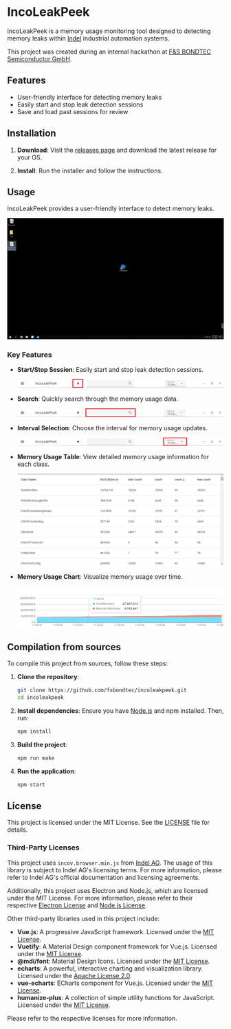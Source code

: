 # IncoLeakPeek

IncoLeakPeek is a memory usage monitoring tool designed to detecting memory leaks within [Indel](https://www.indel.ch) industrial automation systems.

This project was created during an internal hackathon at [F&S BONDTEC Semiconductor GmbH](https://www.fsbondtec.at/).

## Features

- User-friendly interface for detecting memory leaks
- Easily start and stop leak detection sessions
- Save and load past sessions for review

## Installation

1. **Download**:
    Visit the [releases page](https://github.com/fsbondtec/incoleakpeek/releases) and download the latest release for your OS.

2. **Install**:
    Run the installer and follow the instructions.

## Usage

IncoLeakPeek provides a user-friendly interface to detect memory leaks.

![Usage](doc/assets/usage.gif)

### Key Features

- **Start/Stop Session**: Easily start and stop leak detection sessions.

  ![StartStop](doc/assets/startstop.png)

- **Search**: Quickly search through the memory usage data.

  ![Search](doc/assets/search.png)

- **Interval Selection**: Choose the interval for memory usage updates.

  ![Interval](doc/assets/interval.png)

- **Memory Usage Table**: View detailed memory usage information for each class.

  ![Table](doc/assets/table.png)

- **Memory Usage Chart**: Visualize memory usage over time.

  ![Chart](doc/assets/chart.png)

## Compilation from sources

To compile this project from sources, follow these steps:

1. **Clone the repository**:
    ```sh
    git clone https://github.com/fsbondtec/incoleakpeek.git
    cd incoleakpeek
    ```

2. **Install dependencies**:
    Ensure you have [Node.js](https://nodejs.org/) and npm installed. Then, run:
    ```sh
    npm install
    ```

3. **Build the project**:
    ```sh
    npm run make
    ```

4. **Run the application**:
    ```sh
    npm start
    ```

## License

This project is licensed under the MIT License. See the [LICENSE](https://github.com/fsbondtec/incoleakpeek/blob/main/LICENSE) file for details.

### Third-Party Licenses

This project uses `incov.browser.min.js` from [Indel AG](https://www.indel.ch). The usage of this library is subject to Indel AG's licensing terms. For more information, please refer to Indel AG's official documentation and licensing agreements.

Additionally, this project uses Electron and Node.js, which are licensed under the MIT License. For more information, please refer to their respective [Electron License](https://github.com/electron/electron/blob/main/LICENSE) and [Node.js License](https://github.com/nodejs/node/blob/main/LICENSE).

Other third-party libraries used in this project include:

- **Vue.js**: A progressive JavaScript framework. Licensed under the [MIT License](https://github.com/vuejs/vue/blob/main/LICENSE).
- **Vuetify**: A Material Design component framework for Vue.js. Licensed under the [MIT License](https://github.com/vuetifyjs/vuetify/blob/master/LICENSE).
- **@mdi/font**: Material Design Icons. Licensed under the [MIT License](https://github.com/Templarian/MaterialDesign-Webfont/blob/master/LICENSE).
- **echarts**: A powerful, interactive charting and visualization library. Licensed under the [Apache License 2.0](https://github.com/apache/echarts/blob/master/LICENSE).
- **vue-echarts**: ECharts component for Vue.js. Licensed under the [MIT License](https://github.com/ecomfe/vue-echarts/blob/main/LICENSE).
- **humanize-plus**: A collection of simple utility functions for JavaScript. Licensed under the [MIT License](https://github.com/HubSpot/humanize/blob/master/LICENSE).

Please refer to the respective licenses for more information.

